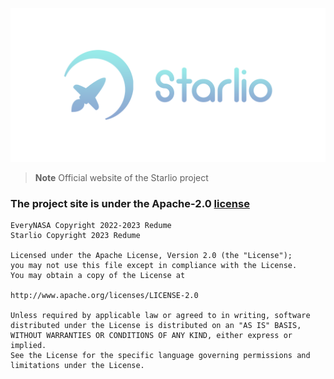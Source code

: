 <p align="center"><img src="banner.png" alt="Banner starlio"></p>

> **Note**
> Official website of the Starlio project


### The project site is under the Apache-2.0 [license](NOTICE)
```
EveryNASA Copyright 2022-2023 Redume
Starlio Copyright 2023 Redume

Licensed under the Apache License, Version 2.0 (the "License");
you may not use this file except in compliance with the License.
You may obtain a copy of the License at

http://www.apache.org/licenses/LICENSE-2.0

Unless required by applicable law or agreed to in writing, software
distributed under the License is distributed on an "AS IS" BASIS,
WITHOUT WARRANTIES OR CONDITIONS OF ANY KIND, either express or implied.
See the License for the specific language governing permissions and
limitations under the License.
```